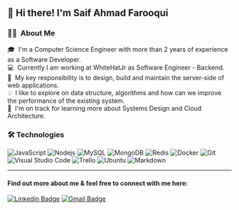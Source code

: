 ## 👋 Hi there! I'm Saif Ahmad Farooqui
 
### 👨🏻‍ &nbsp;About Me

🎓 &nbsp;I'm a Computer Science Engineer with more than 2 years of experience as a Software Developer.\
💻 &nbsp;Currently I am working at WhiteHatJr as Software Engineer - Backend.\
📄 &nbsp;My key responsibility is to design, build and maintain the server-side of web applications.\
💡 &nbsp;I like to explore on data structure, algorithms and how can we improve the performance of the existing system.\
🌱 &nbsp;I'm on track for learning more about Systems Design and Cloud Architecture.
 

### 🛠 Technologies

![JavaScript](https://img.shields.io/badge/-JavaScript-white?style=flat-square&logo=javascript)
![Nodejs](https://img.shields.io/badge/-Nodejs-white?style=flat-square&logo=Node.js)
![MySQL](https://img.shields.io/badge/-MySQL-white?style=flat-square&logo=mysql)
![MongoDB](https://img.shields.io/badge/-MongoDB-white?style=flat-square&logo=mongodb)
![Redis](https://img.shields.io/badge/-Redis-white?style=flat-square&logo=Redis)
![Docker](https://img.shields.io/badge/-Docker-white?style=flat-square&logo=docker)
![Git](https://img.shields.io/badge/-Git-white?style=flat-square&logo=git)
![Visual Studio Code](https://img.shields.io/badge/-Visual%20Studio%20Code-white?style=flat-square&logo=visual-studio-code&logoColor=007ACC)
![Trello](https://img.shields.io/badge/-Trello-white?style=flat-square&logo=trello&logoColor=blue)
![Ubuntu](https://img.shields.io/badge/-Ubuntu-white?style=flat-square&logo=ubuntu)
![Markdown](https://img.shields.io/badge/-Markdown-white?style=flat-square&logo=markdown&logoColor=grey)

---
#### Find out more about me & feel free to connect with me here:

[![Linkedin Badge](https://img.shields.io/badge/-saifahmadf-blue?style=flat-square&logo=Linkedin&logoColor=white&link=https://www.linkedin.com/in/saifahmadfarooqui/)](https://www.linkedin.com/in/saifahmadfarooqui/)
[![Gmail Badge](https://img.shields.io/badge/-saif.ahfarooqui@gmail.com-c14438?style=flat-square&logo=Gmail&logoColor=white&link=mailto:saif.ahfarooqui@gmail.com)](mailto:saif.ahfarooqui@gmail.com)

